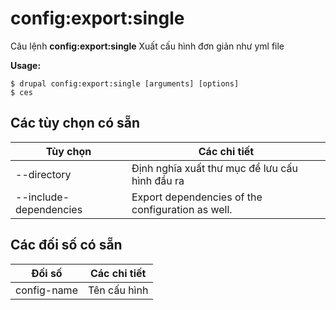 # config:export:single
Câu lệnh **config:export:single** Xuất cấu hình đơn giản như yml file

**Usage:**
```
$ drupal config:export:single [arguments] [options] 
$ ces  
```

## Các tùy chọn có sẵn
Tùy chọn | Các chi tiết
-------|-------------
--directory | Định nghĩa xuất thư mục để lưu cấu hình đầu ra
--include-dependencies | Export dependencies of the configuration as well.

## Các đối số có sẵn
Đối số | Các chi tiết
---------|-------------
config-name | Tên cấu hình
